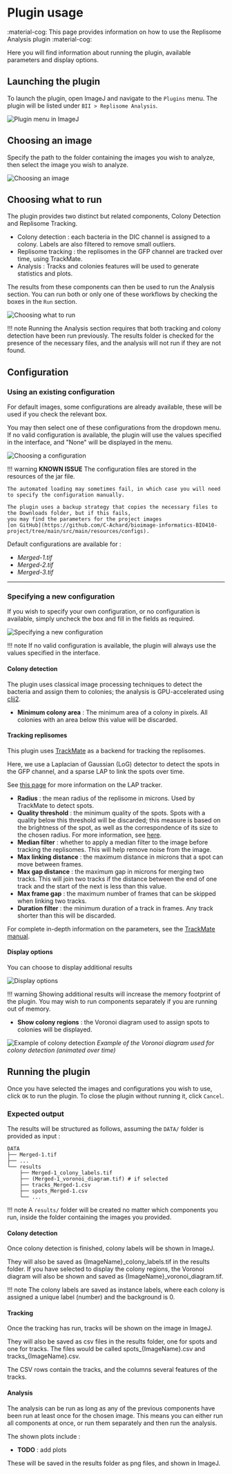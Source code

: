 # Plugin usage

:material-cog: This page provides information on how to use the Replisome Analysis plugin :material-cog:

Here you will find information about running the plugin, available parameters and display options. 


## Launching the plugin

To launch the plugin, open ImageJ and navigate to the `Plugins` menu. 
The plugin will be listed under `BII > Replisome Analysis`.

![Plugin menu in ImageJ](resources/images/interface/plugin_menu_screen.png)

## Choosing an image

Specify the path to the folder containing the images you wish to analyze, then select the image you wish to analyze.

![Choosing an image](resources/images/interface/image_path.png)

## Choosing what to run

The plugin provides two distinct but related components, Colony Detection and Replisome Tracking.

- Colony detection : each bacteria in the DIC channel is assigned to a colony. Labels are also filtered to remove small outliers.
- Replisome tracking : the replisomes in the GFP channel are tracked over time, using TrackMate.
- Analysis : Tracks and colonies features will be used to generate statistics and plots.

The results from these components can then be used to run the Analysis section.
You can run both or only one of these workflows by checking the boxes in the `Run` section.

![Choosing what to run](resources/images/interface/run_section.png)

!!! note
    Running the Analysis section requires that both tracking and colony detection have been run previously.
    The results folder is checked for the presence of the necessary files, and the analysis will not run if they are not found.

## Configuration

### Using an existing configuration

For default images, some configurations are already available, these will be used if you check the relevant box.

You may then select one of these configurations from the dropdown menu.
If no valid configuration is available, the plugin will use the values specified in the interface, and "None" will be displayed in the menu.

![Choosing a configuration](resources/images/interface/config_menu.png)

!!! warning
    **KNOWN ISSUE** The configuration files are stored in the resources of the jar file.
    
    The automated loading may sometimes fail, in which case you will need to specify the configuration manually.
    
    The plugin uses a backup strategy that copies the necessary files to the Downloads folder, but if this fails, 
    you may find the parameters for the project images 
    [on GitHub](https://github.com/C-Achard/bioimage-informatics-BIO410-project/tree/main/src/main/resources/configs).

Default configurations are available for :

- *Merged-1.tif*
- *Merged-2.tif*
- *Merged-3.tif*

---

### Specifying a new configuration

If you wish to specify your own configuration, or no configuration is available, simply uncheck the box and fill in the fields as required.

![Specifying a new configuration](resources/images/interface/plugin_params.png)

!!! note
    If no valid configuration is available, the plugin will always use the values specified in the interface.

#### Colony detection

The plugin uses classical image processing techniques to detect the bacteria and assign them to colonies;
the analysis is GPU-accelerated using [clij2](https://clij.github.io/).

- **Minimum colony area** : The minimum area of a colony in pixels.
  All colonies with an area below this value will be discarded.

#### Tracking replisomes

This plugin uses [TrackMate](https://imagej.net/plugins/trackmate/) as a backend for tracking the replisomes.

Here, we use a Laplacian of Gaussian (LoG) detector to detect the spots in the GFP channel, and a sparse LAP to link the spots over time.

See [this page](https://imagej.net/plugins/trackmate/trackers/lap-trackers) for more information on the LAP tracker.

- **Radius** : the mean radius of the replisome in microns. Used by TrackMate to detect spots.
- **Quality threshold** : the minimum quality of the spots. Spots with a quality below this threshold will be discarded;
  this measure is based on the brightness of the spot, as well as the correspondence of its size to the chosen radius. 
  For more information, see [here](https://imagej.net/plugins/trackmate/misc/faq#Signification_of_the_Quality_value_in_LoG_Detector).
- **Median filter** : whether to apply a median filter to the image before tracking the replisomes.
  This will help remove noise from the image.
- **Max linking distance** : the maximum distance in microns that a spot can move between frames.
- **Max gap distance** : the maximum gap in microns for merging two tracks. 
  This will join two tracks if the distance between the end of one track and the start of the next is less than this value.
- **Max frame gap** : the maximum number of frames that can be skipped when linking two tracks.
- **Duration filter** : the minimum duration of a track in frames. Any track shorter than this will be discarded.

For complete in-depth information on the parameters, see the [TrackMate manual](https://imagej.net/media/plugins/trackmate/trackmate-manual.pdf).

#### Display options

You can choose to display additional results

![Display options](resources/images/interface/display_options.png)

!!! warning
    Showing additional results will increase the memory footprint of the plugin.
    You may wish to run components separately if you are running out of memory.

- **Show colony regions** : the Voronoi diagram used to assign spots to colonies will be displayed.

![Example of colony detection](resources/images/voronoi.gif)
*Example of the Voronoi diagram used for colony detection (animated over time)*


## Running the plugin

Once you have selected the images and configurations you wish to use, click `OK` to run the plugin.
To close the plugin without running it, click `Cancel`.

### Expected output

The results will be structured as follows, assuming the `DATA/` folder is provided as input :
```
DATA
├── Merged-1.tif
├── ...
└── results
    ├── Merged-1_colony_labels.tif
    ├── (Merged-1_voronoi_diagram.tif) # if selected
    ├── tracks_Merged-1.csv
    ├── spots_Merged-1.csv
    └── ...
```
!!! note
    A `results/` folder will be created no matter which components you run, inside the folder containing the images you provided.

#### Colony detection

Once colony detection is finished, colony labels will be shown in ImageJ.

They will also be saved as {ImageName}_colony_labels.tif in the results folder.
If you have selected to display the colony regions, the Voronoi diagram will also be shown and saved as {ImageName}_voronoi_diagram.tif.

!!! note
    The colony labels are saved as instance labels, where each colony is assigned a unique label (number) and the background is 0.

#### Tracking

Once the tracking has run, tracks will be shown on the image in ImageJ.

They will also be saved as csv files in the results folder, one for spots and one for tracks.
The files would be called spots_{ImageName}.csv and tracks_{ImageName}.csv. 

The CSV rows contain the tracks, and the columns several features of the tracks.

#### Analysis

The analysis can be run as long as any of the previous components have been run at least once for the chosen image.
This means you can either run all components at once, or run them separately and then run the analysis.

The shown plots include :

- **TODO** : add plots

These will be saved in the results folder as png files, and shown in ImageJ.